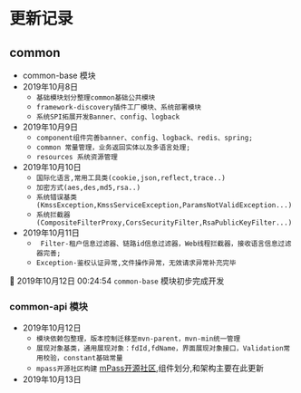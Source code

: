 #  更新记录
## common
- common-base 模块
- 2019年10月8日  
    - ``基础模块划分整理common基础公共模块``
    - ``framework-discovery插件工厂模块、系统部署模块``
    - ``系统SPI拓展开发Banner、config、logback``
- 2019年10月9日  
    - ``component组件完善banner、config、logback、redis、spring;``
    - ``common 常量管理，业务返回实体以及多语言处理;``
    - ``resources 系统资源管理``
- 2019年10月10日  
    - ``国际化语言,常用工具类(cookie,json,reflect,trace..)``
    - ``加密方式(aes,des,md5,rsa..)``
    - ``系统错误基类(KmssException,KmssServiceException,ParamsNotValidException...)``
    - ``系统拦截器(CompositeFilterProxy,CorsSecurityFilter,RsaPublicKeyFilter...)``  
- 2019年10月11日  
    - `` Filter-租户信息过滤器、链路id信息过滤器，Web线程拦截器，接收语言信息过滤器完善;``
    - ``Exception-鉴权认证异常,文件操作异常，无效请求异常补充完毕``

:confetti_ball: 2019年10月12日 00:24:54  `common-base` 模块初步完成开发

### common-api 模块
- 2019年10月12日  
    - ``模块依赖包整理，版本控制迁移至mvn-parent，mvn-min统一管理``
    - ``展现对象基类，通用展现对象：fdId,fdName，界面展现对象接口，Validation常用校验，constant基础常量``
    - ``mpass开源社区构建`` [mPass开源社区](http://mpass.gitee.io/zh-cn),组件划分,和架构主要在此更新
- 2019年10月13日
